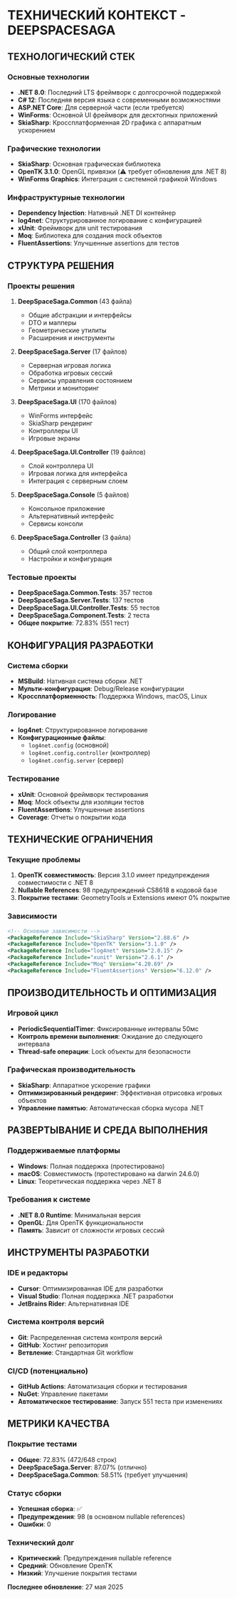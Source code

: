 # ТЕХНИЧЕСКИЙ КОНТЕКСТ - DEEPSPACESAGA

## ТЕХНОЛОГИЧЕСКИЙ СТЕК

### Основные технологии
- **.NET 8.0**: Последний LTS фреймворк с долгосрочной поддержкой
- **C# 12**: Последняя версия языка с современными возможностями
- **ASP.NET Core**: Для серверной части (если требуется)
- **WinForms**: Основной UI фреймворк для десктопных приложений
- **SkiaSharp**: Кроссплатформенная 2D графика с аппаратным ускорением

### Графические технологии
- **SkiaSharp**: Основная графическая библиотека
- **OpenTK 3.1.0**: OpenGL привязки (⚠️ требует обновления для .NET 8)
- **WinForms Graphics**: Интеграция с системной графикой Windows

### Инфраструктурные технологии
- **Dependency Injection**: Нативный .NET DI контейнер
- **log4net**: Структурированное логирование с конфигурацией
- **xUnit**: Фреймворк для unit тестирования
- **Moq**: Библиотека для создания mock объектов
- **FluentAssertions**: Улучшенные assertions для тестов

## СТРУКТУРА РЕШЕНИЯ

### Проекты решения
1. **DeepSpaceSaga.Common** (43 файла)
   - Общие абстракции и интерфейсы
   - DTO и мапперы
   - Геометрические утилиты
   - Расширения и инструменты

2. **DeepSpaceSaga.Server** (17 файлов)
   - Серверная игровая логика
   - Обработка игровых сессий
   - Сервисы управления состоянием
   - Метрики и мониторинг

3. **DeepSpaceSaga.UI** (170 файлов)
   - WinForms интерфейс
   - SkiaSharp рендеринг
   - Контроллеры UI
   - Игровые экраны

4. **DeepSpaceSaga.UI.Controller** (19 файлов)
   - Слой контроллера UI
   - Игровая логика для интерфейса
   - Интеграция с серверным слоем

5. **DeepSpaceSaga.Console** (5 файлов)
   - Консольное приложение
   - Альтернативный интерфейс
   - Сервисы консоли

6. **DeepSpaceSaga.Controller** (3 файла)
   - Общий слой контроллера
   - Настройки и конфигурация

### Тестовые проекты
- **DeepSpaceSaga.Common.Tests**: 357 тестов
- **DeepSpaceSaga.Server.Tests**: 137 тестов  
- **DeepSpaceSaga.UI.Controller.Tests**: 55 тестов
- **DeepSpaceSaga.Component.Tests**: 2 теста
- **Общее покрытие**: 72.83% (551 тест)

## КОНФИГУРАЦИЯ РАЗРАБОТКИ

### Система сборки
- **MSBuild**: Нативная система сборки .NET
- **Мульти-конфигурация**: Debug/Release конфигурации
- **Кроссплатформенность**: Поддержка Windows, macOS, Linux

### Логирование
- **log4net**: Структурированное логирование
- **Конфигурационные файлы**:
  - `log4net.config` (основной)
  - `log4net.config.controller` (контроллер)
  - `log4net.config.server` (сервер)

### Тестирование
- **xUnit**: Основной фреймворк тестирования
- **Moq**: Mock объекты для изоляции тестов
- **FluentAssertions**: Улучшенные assertions
- **Coverage**: Отчеты о покрытии кода

## ТЕХНИЧЕСКИЕ ОГРАНИЧЕНИЯ

### Текущие проблемы
1. **OpenTK совместимость**: Версия 3.1.0 имеет предупреждения совместимости с .NET 8
2. **Nullable References**: 98 предупреждений CS8618 в кодовой базе
3. **Покрытие тестами**: GeometryTools и Extensions имеют 0% покрытие

### Зависимости
```xml
<!-- Основные зависимости -->
<PackageReference Include="SkiaSharp" Version="2.88.6" />
<PackageReference Include="OpenTK" Version="3.1.0" />
<PackageReference Include="log4net" Version="2.0.15" />
<PackageReference Include="xunit" Version="2.6.1" />
<PackageReference Include="Moq" Version="4.20.69" />
<PackageReference Include="FluentAssertions" Version="6.12.0" />
```

## ПРОИЗВОДИТЕЛЬНОСТЬ И ОПТИМИЗАЦИЯ

### Игровой цикл
- **PeriodicSequentialTimer**: Фиксированные интервалы 50мс
- **Контроль времени выполнения**: Ожидание до следующего интервала
- **Thread-safe операции**: Lock объекты для безопасности

### Графическая производительность
- **SkiaSharp**: Аппаратное ускорение графики
- **Оптимизированный рендеринг**: Эффективная отрисовка игровых объектов
- **Управление памятью**: Автоматическая сборка мусора .NET

## РАЗВЕРТЫВАНИЕ И СРЕДА ВЫПОЛНЕНИЯ

### Поддерживаемые платформы
- **Windows**: Полная поддержка (протестировано)
- **macOS**: Совместимость (протестировано на darwin 24.6.0)
- **Linux**: Теоретическая поддержка через .NET 8

### Требования к системе
- **.NET 8.0 Runtime**: Минимальная версия
- **OpenGL**: Для OpenTK функциональности
- **Память**: Зависит от сложности игровых сессий

## ИНСТРУМЕНТЫ РАЗРАБОТКИ

### IDE и редакторы
- **Cursor**: Оптимизированная IDE для разработки
- **Visual Studio**: Полная поддержка .NET разработки
- **JetBrains Rider**: Альтернативная IDE

### Система контроля версий
- **Git**: Распределенная система контроля версий
- **GitHub**: Хостинг репозитория
- **Ветвление**: Стандартная Git workflow

### CI/CD (потенциально)
- **GitHub Actions**: Автоматизация сборки и тестирования
- **NuGet**: Управление пакетами
- **Автоматическое тестирование**: Запуск 551 теста при изменениях

## МЕТРИКИ КАЧЕСТВА

### Покрытие тестами
- **Общее**: 72.83% (472/648 строк)
- **DeepSpaceSaga.Server**: 87.07% (отлично)
- **DeepSpaceSaga.Common**: 58.51% (требует улучшения)

### Статус сборки
- **Успешная сборка**: ✅
- **Предупреждения**: 98 (в основном nullable references)
- **Ошибки**: 0

### Технический долг
- **Критический**: Предупреждения nullable reference
- **Средний**: Обновление OpenTK
- **Низкий**: Улучшение покрытия тестами

**Последнее обновление**: 27 мая 2025
